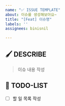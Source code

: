 ```yaml
---
name: "✅ ISSUE TEMPLATE"
about: 이슈를 생성해보아요~
title: "[Feat] 이슈명"
labels: ''
assignees: binisnil

---
```


## 🖌️ DESCRIBE
 > 이슈 내용 작성

##  🔖 TODO-LIST
- [ ] 할 일 목록 작성
